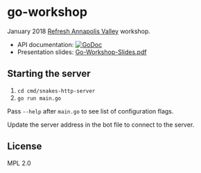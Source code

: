 # go-workshop

January 2018 [Refresh Annapolis Valley](https://refreshannapolisvalley.org/) workshop.

- API documentation: [![GoDoc](https://godoc.org/github.com/bontibon/go-workshop/snakes?status.svg)](https://godoc.org/github.com/bontibon/go-workshop/snakes)
- Presentation slides: [Go-Workshop-Slides.pdf](https://github.com/bontibon/go-workshop/releases/download/v1/Go-Workshop-Slides.pdf)

## Starting the server

1. `cd cmd/snakes-http-server`
2. `go run main.go`

Pass `--help` after `main.go` to see list of configuration flags.

Update the server address in the bot file to connect to the server.

## License

MPL 2.0
